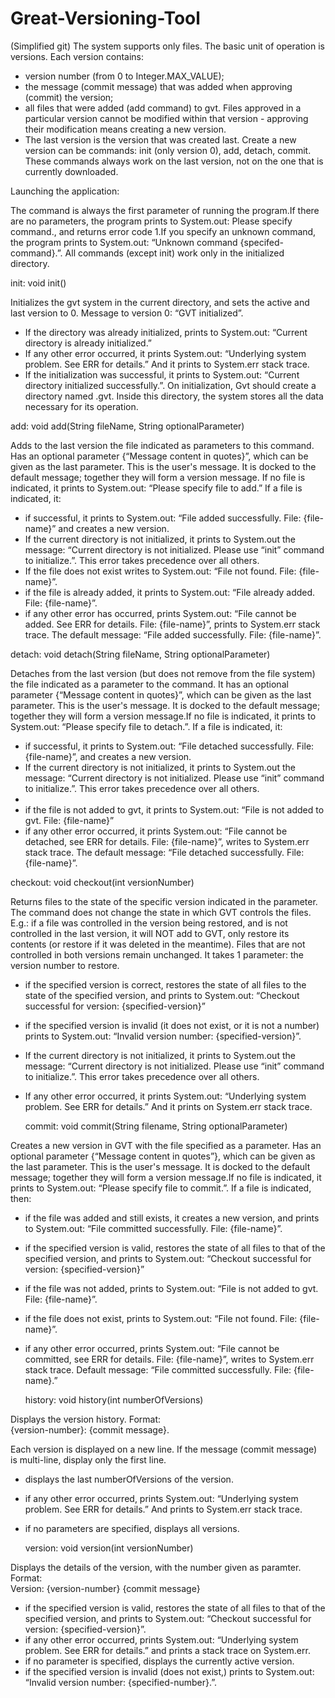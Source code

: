 # Great-Versioning-Tool
(Simplified git)
The system supports only files. The basic unit of operation is versions. Each version contains:

- version number (from 0 to Integer.MAX_VALUE);
- the message (commit message) that was added when approving (commit) the version;
- all files that were added (add command) to gvt. Files approved in a particular version cannot be modified within that version - approving their modification means creating a new version.
- The last version is the version that was created last. Create a new version can be commands: init (only version 0), add, detach, commit. These commands always work on the last version, not on the one that is currently downloaded.

Launching the application:

The command is always the first parameter of running the program.If there are no parameters, the program prints to System.out: Please specify command., and returns error code 1.If you specify an unknown command, the program prints to System.out: “Unknown command {specifed-command}.”.
All commands (except init) work only in the initialized directory.

init:
void init()

Initializes the gvt system in the current directory, and sets the active and last version to 0. Message to version 0: “GVT initialized”.
- If the directory was already initialized, prints to System.out: “Current directory is already initialized.”
- If any other error occurred, it prints System.out: “Underlying system problem. See ERR for details.” And it prints to System.err stack trace.
- If the initialization was successful, it prints to System.out: “Current directory initialized successfully.”.
On initialization, Gvt should create a directory named .gvt. Inside this directory, the system stores all the data necessary for its operation.

add:
void add(String fileName, String optionalParameter)

Adds to the last version the file indicated as parameters to this command. Has an optional parameter {“Message content in quotes}”, which can be given as the last parameter. This is the user's message. It is docked to the default message; together they will form a version message.
If no file is indicated, it prints to System.out: “Please specify file to add.”
If a file is indicated, it:
- if successful, it prints to System.out: “File added successfully. File: {file-name}” and creates a new version.
- If the current directory is not initialized, it prints to System.out the message: “Current directory is not initialized. Please use “init” command to initialize.”. This error takes precedence over all others.
- If the file does not exist writes to System.out: “File not found. File: {file-name}”.
- if the file is already added, it prints to System.out: “File already added. File: {file-name}”.
- if any other error has occurred, prints System.out: “File cannot be added. See ERR for details. File: {file-name}”, prints to System.err stack trace.
The default message: “File added successfully. File: {file-name}”.

detach:
void detach(String fileName, String optionalParameter)

Detaches from the last version (but does not remove from the file system) the file indicated as a parameter to the command. It has an optional parameter {“Message content in quotes}”, which can be given as the last parameter. This is the user's message. It is docked to the default message; together they will form a version message.If no file is indicated, it prints to System.out: “Please specify file to detach.”.
If a file is indicated, it:
- if successful, it prints to System.out: “File detached successfully. File: {file-name}”, and creates a new version.
- If the current directory is not initialized, it prints to System.out the message: “Current directory is not initialized. Please use “init” command to initialize.”. This error takes precedence over all others.
-	
- if the file is not added to gvt, it prints to System.out: “File is not added to gvt. File: {file-name}”
- if any other error occurred, it prints System.out: “File cannot be detached, see ERR for details. File: {file-name}”, writes to System.err stack trace.
The default message: “File detached successfully. File: {file-name}”.

checkout:
void checkout(int versionNumber)

Returns files to the state of the specific version indicated in the parameter.
The command does not change the state in which GVT controls the files. E.g.: if a file was controlled in the version being restored, and is not controlled in the last version, it will NOT add to GVT, only restore its contents (or restore if it was deleted in the meantime). Files that are not controlled in both versions remain unchanged.
It takes 1 parameter: the version number to restore.
- if the specified version is correct, restores the state of all files to the state of the specified version, and prints to System.out: “Checkout successful for version: {specified-version}”
- if the specified version is invalid (it does not exist, or it is not a number) prints to System.out: “Invalid version number: {specified-version}”.
- If the current directory is not initialized, it prints to System.out the message: “Current directory is not initialized. Please use “init” command to initialize.”. This error takes precedence over all others.
- If any other error occurred, it prints System.out: “Underlying system problem. See ERR for details.” And it prints on System.err stack trace.

  commit:
  void commit(String filename, String optionalParameter)

Creates a new version in GVT with the file specified as a parameter. Has an optional parameter {“Message content in quotes”}, which can be given as the last parameter. This is the user's message. It is docked to the default message; together they will form a version message.If no file is indicated, it prints to System.out: “Please specify file to commit.”.
If a file is indicated, then:
- if the file was added and still exists, it creates a new version, and prints to System.out: “File committed successfully. File: {file-name}”.
- if the specified version is valid, restores the state of all files to that of the specified version, and prints to System.out: “Checkout successful for version: {specified-version}”
- if the file was not added, prints to System.out: “File is not added to gvt. File: {file-name}”.
- if the file does not exist, prints to System.out: “File not found. File: {file-name}”.
- if any other error occurred, prints System.out: “File cannot be committed, see ERR for details. File: {file-name}”, writes to System.err stack trace.
Default message: “File committed successfully. File: {file-name}.”


  history:
  void history(int numberOfVersions)

Displays the version history.
Format:   
{version-number}: {commit message}.

 Each version is displayed on a new line. If the message (commit message) is multi-line, display only the first line.
- displays the last numberOfVersions of the version.
- if any other error occurred, prints System.out: “Underlying system problem. See ERR for details.” And prints to System.err stack trace.
- if no parameters are specified, displays all versions.

  version:
  void version(int versionNumber)

Displays the details of the version, with the number given as paramter.
Format: 	
Version: {version-number}
{commit message}

- if the specified version is valid, restores the state of all files to that of the specified version, and prints to System.out: “Checkout successful for version: {specified-version}”.
- if any other error occurred, prints System.out: “Underlying system problem. See ERR for details.” and prints a stack trace on System.err.
- if no parameter is specified, displays the currently active version.
- if the specified version is invalid (does not exist,) prints to System.out: “Invalid version number: {specified-number}.”.



